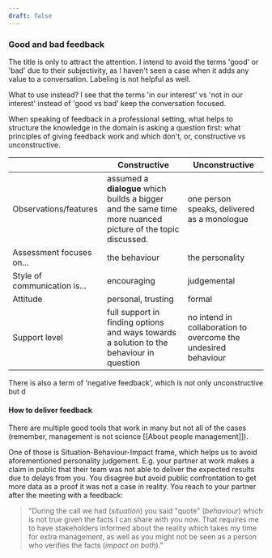 ```yaml
---
draft: false
---
```

### Good and bad feedback
The title is only to attract the attention. 
I intend to avoid the terms 'good' or 'bad' due to their subjectivity, as I haven't seen a case when it adds any value to a conversation. Labeling is not helpful as well. 

What to use instead? I see that the terms 'in our interest' vs 'not in our interest' instead of 'good vs bad' keep the conversation focused.

When speaking of feedback in a professional setting, what helps to structure the knowledge in the domain is asking a question first: what principles of giving feedback work and which don't, or, constructive vs unconstructive.

|                              | Constructive                                                                                                | Unconstructive                                                 |
| ---------------------------- | ----------------------------------------------------------------------------------------------------------- | -------------------------------------------------------------- |
| Observations/features        | assumed a **dialogue** which builds a bigger and the same time more nuanced picture of the topic discussed. | one person speaks, delivered as a monologue                    |
| Assessment focuses on...     | the behaviour                                                                                               | the personality                                                |
| Style of communication is... | encouraging                                                                                                 | judgemental                                                    |
| Attitude                     | personal, trusting                                                                                          | formal                                                         |
| Support level                | full support in finding options and ways towards a solution to the behaviour in question                    | no intend in collaboration to overcome the undesired behaviour |

There is also a term of 'negative feedback', which is not only unconstructive but d
#### How to deliver feedback

There are multiple good tools that work in many but not all of the cases (remember, management is not science [[About people management]]).

One of those is Situation-Behaviour-Impact frame, which helps us to avoid  aforementioned personality judgement. E.g. your partner at work makes a claim in public that their team was not able to deliver the expected results due to delays from you. You disagree but avoid public confrontation to get more data as a proof it was not a case in reality. You reach to your partner after the meeting with a feedback:

> "During the call we had (*situation*) you said "quote" (*behaviour*) which is not true given the facts I can share with you now. That requires me to have stakeholders informed about the reality which takes my time for extra management, as well as you might not be seen as a person who verifies the facts (*impact on both*)."